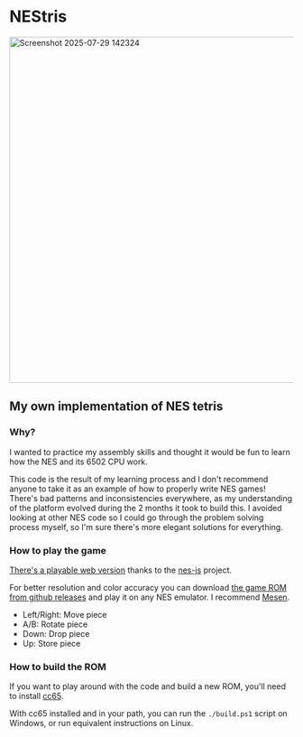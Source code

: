 # NEStris

<img width="594" height="613" alt="Screenshot 2025-07-29 142324" src="https://github.com/user-attachments/assets/f38a6505-e1fe-4bc9-835c-cf83a3eed821" />

## My own implementation of NES tetris

### Why?

I wanted to practice my assembly skills and thought it would be fun to learn how the NES and its 6502 CPU work.

This code is the result of my learning process and I don't recommend anyone to take it as an example of how to properly write NES games! There's bad patterns and inconsistencies everywhere, as my understanding of the platform evolved during the 2 months it took to build this. I avoided looking at other NES code so I could go through the problem solving process myself, so I'm sure there's more elegant solutions for everything.

### How to play the game

[There's a playable web version](https://gbandres98.github.io/nestris) thanks to the [nes-js](https://github.com/takahirox/nes-js) project.

For better resolution and color accuracy you can download [the game ROM from github releases](https://github.com/gbandres98/nestris/releases/download/v1.1.0/nestris.nes) and play it on any NES emulator. I recommend [Mesen](https://www.mesen.ca/).

- Left/Right: Move piece
- A/B: Rotate piece
- Down: Drop piece
- Up: Store piece

### How to build the ROM

If you want to play around with the code and build a new ROM, you'll need to install [cc65](https://cc65.github.io/).

With cc65 installed and in your path, you can run the `./build.ps1` script on Windows, or run equivalent instructions on Linux.

